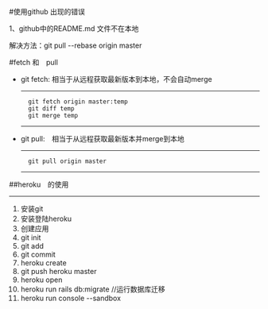 #使用github 出现的错误

1、github中的README.md 文件不在本地

解决方法：git pull --rebase origin master 

#fetch 和　pull

* git fetch: 相当于从远程获取最新版本到本地，不会自动merge
	
	----
		git fetch origin master:temp
		git diff temp
		git merge temp
	----
* git pull:　相当于从远程获取最新版本并merge到本地
	
	----
		git pull origin master
	----

##heroku　的使用

----
1. 安装git
2. 安装登陆heroku
3. 创建应用
4. git init
5. git add 
6. git commit 
7. heroku create
8. git push heroku master
9. heroku open
10. heroku run rails db:migrate  //运行数据库迁移
11. heroku run console --sandbox

